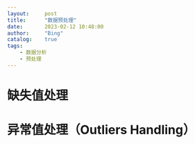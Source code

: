 ```yaml
---
layout:     post
title:      "数据预处理"
date:       2023-02-12 10:48:00
author:     "Bing"
catalog:    true
tags:
    - 数据分析
    - 预处理
---
```


# 缺失值处理

# 异常值处理（Outliers Handling）